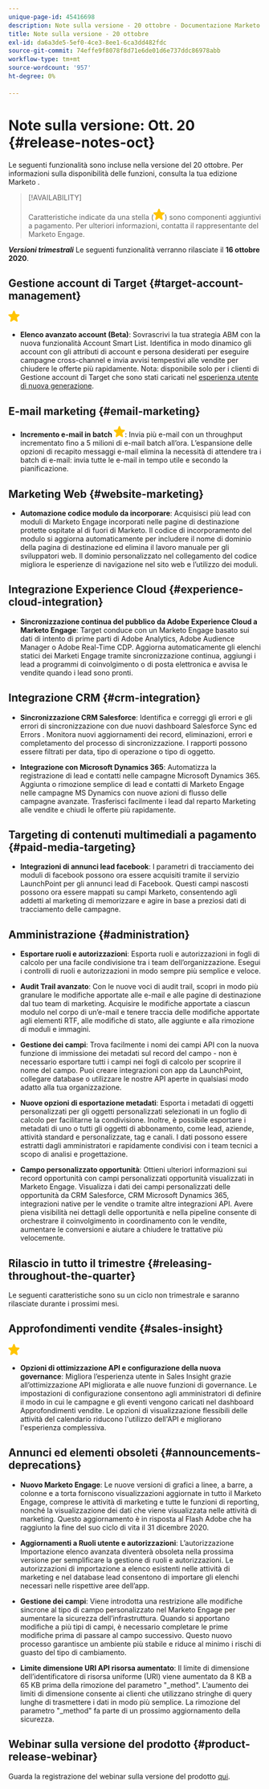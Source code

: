 ```yaml
---
unique-page-id: 45416698
description: Note sulla versione - 20 ottobre - Documentazione Marketo - Documentazione del prodotto
title: Note sulla versione - 20 ottobre
exl-id: da6a3de5-5ef0-4ce3-8ee1-6ca3dd482fdc
source-git-commit: 74effe9f8078f8d71e6de01d6e737ddc86978abb
workflow-type: tm+mt
source-wordcount: '957'
ht-degree: 0%

---
```


# Note sulla versione: Ott. 20 {#release-notes-oct}

Le seguenti funzionalità sono incluse nella versione del 20 ottobre. Per informazioni sulla disponibilità delle funzioni, consulta la tua edizione Marketo .

>[!AVAILABILITY]
>
>Caratteristiche indicate da una stella (![](assets/yellow-star.png)) sono componenti aggiuntivi a pagamento. Per ulteriori informazioni, contatta il rappresentante del Marketo Engage.

**_Versioni trimestrali_** Le seguenti funzionalità verranno rilasciate il **16 ottobre 2020**.

## Gestione account di Target {#target-account-management}

![(stella)](assets/yellow-star.png)

* **Elenco avanzato account (Beta)**: Sovrascrivi la tua strategia ABM con la nuova funzionalità Account Smart List. Identifica in modo dinamico gli account con gli attributi di account e persona desiderati per eseguire campagne cross-channel e invia avvisi tempestivi alle vendite per chiudere le offerte più rapidamente. Nota: disponibile solo per i clienti di Gestione account di Target che sono stati caricati nel [esperienza utente di nuova generazione](https://nation.marketo.com/t5/Employee-Blogs/The-Next-Generation-Marketo-Engage-Experience/ba-p/304205).

## E-mail marketing {#email-marketing}

* **Incremento e-mail in batch ![(stella)](assets/yellow-star.png)**: Invia più e-mail con un throughput incrementato fino a 5 milioni di e-mail batch all’ora. L’espansione delle opzioni di recapito messaggi e-mail elimina la necessità di attendere tra i batch di e-mail: invia tutte le e-mail in tempo utile e secondo la pianificazione.

## Marketing Web {#website-marketing}

* **Automazione codice modulo da incorporare**: Acquisisci più lead con moduli di Marketo Engage incorporati nelle pagine di destinazione protette ospitate al di fuori di Marketo. Il codice di incorporamento del modulo si aggiorna automaticamente per includere il nome di dominio della pagina di destinazione ed elimina il lavoro manuale per gli sviluppatori web. Il dominio personalizzato nel collegamento del codice migliora le esperienze di navigazione nel sito web e l’utilizzo dei moduli.

## Integrazione Experience Cloud {#experience-cloud-integration}

* **Sincronizzazione continua del pubblico da Adobe Experience Cloud a Marketo Engage**: Target conduce con un Marketo Engage basato sui dati di intento di prime parti di Adobe Analytics, Adobe Audience Manager o Adobe Real-Time CDP. Aggiorna automaticamente gli elenchi statici dei Marketi Engage tramite sincronizzazione continua, aggiungi i lead a programmi di coinvolgimento o di posta elettronica e avvisa le vendite quando i lead sono pronti.

## Integrazione CRM {#crm-integration}

* **Sincronizzazione CRM Salesforce**: Identifica e correggi gli errori e gli errori di sincronizzazione con due nuovi dashboard Salesforce Sync ed Errors . Monitora nuovi aggiornamenti dei record, eliminazioni, errori e completamento del processo di sincronizzazione. I rapporti possono essere filtrati per data, tipo di operazione o tipo di oggetto.

* **Integrazione con Microsoft Dynamics 365**: Automatizza la registrazione di lead e contatti nelle campagne Microsoft Dynamics 365. Aggiunta o rimozione semplice di lead e contatti di Marketo Engage nelle campagne MS Dynamics con nuove azioni di flusso delle campagne avanzate. Trasferisci facilmente i lead dal reparto Marketing alle vendite e chiudi le offerte più rapidamente.

## Targeting di contenuti multimediali a pagamento {#paid-media-targeting}

* **Integrazioni di annunci lead facebook**: I parametri di tracciamento dei moduli di facebook possono ora essere acquisiti tramite il servizio LaunchPoint per gli annunci lead di Facebook. Questi campi nascosti possono ora essere mappati su campi Marketo, consentendo agli addetti al marketing di memorizzare e agire in base a preziosi dati di tracciamento delle campagne.

## Amministrazione {#administration}

* **Esportare ruoli e autorizzazioni**: Esporta ruoli e autorizzazioni in fogli di calcolo per una facile condivisione tra i team dell’organizzazione. Esegui i controlli di ruoli e autorizzazioni in modo sempre più semplice e veloce.

* **Audit Trail avanzato**: Con le nuove voci di audit trail, scopri in modo più granulare le modifiche apportate alle e-mail e alle pagine di destinazione dal tuo team di marketing. Acquisire le modifiche apportate a ciascun modulo nel corpo di un’e-mail e tenere traccia delle modifiche apportate agli elementi RTF, alle modifiche di stato, alle aggiunte e alla rimozione di moduli e immagini.

* **Gestione dei campi**: Trova facilmente i nomi dei campi API con la nuova funzione di immissione dei metadati sul record del campo - non è necessario esportare tutti i campi nei fogli di calcolo per scoprire il nome del campo. Puoi creare integrazioni con app da LaunchPoint, collegare database o utilizzare le nostre API aperte in qualsiasi modo adatto alla tua organizzazione.

* **Nuove opzioni di esportazione metadati**: Esporta i metadati di oggetti personalizzati per gli oggetti personalizzati selezionati in un foglio di calcolo per facilitarne la condivisione. Inoltre, è possibile esportare i metadati di uno o tutti gli oggetti di abbonamento, come lead, aziende, attività standard e personalizzate, tag e canali. I dati possono essere estratti dagli amministratori e rapidamente condivisi con i team tecnici a scopo di analisi e progettazione.

* **Campo personalizzato opportunità**: Ottieni ulteriori informazioni sui record opportunità con campi personalizzati opportunità visualizzati in Marketo Engage. Visualizza i dati dei campi personalizzati delle opportunità da CRM Salesforce, CRM Microsoft Dynamics 365, integrazioni native per le vendite o tramite altre integrazioni API. Avere piena visibilità nei dettagli delle opportunità e nella pipeline consente di orchestrare il coinvolgimento in coordinamento con le vendite, aumentare le conversioni e aiutare a chiudere le trattative più velocemente.

## Rilascio in tutto il trimestre {#releasing-throughout-the-quarter}

Le seguenti caratteristiche sono su un ciclo non trimestrale e saranno rilasciate durante i prossimi mesi.

## Approfondimenti vendite {#sales-insight}

![(stella)](assets/yellow-star.png)

* **Opzioni di ottimizzazione API e configurazione della nuova governance**: Migliora l’esperienza utente in Sales Insight grazie all’ottimizzazione API migliorata e alle nuove funzioni di governance. Le impostazioni di configurazione consentono agli amministratori di definire il modo in cui le campagne e gli eventi vengono caricati nel dashboard Approfondimenti vendite. Le opzioni di visualizzazione flessibili delle attività del calendario riducono l&#39;utilizzo dell&#39;API e migliorano l&#39;esperienza complessiva.

## Annunci ed elementi obsoleti {#announcements-deprecations}

* **Nuovo Marketo Engage**: Le nuove versioni di grafici a linee, a barre, a colonne e a torta forniscono visualizzazioni aggiornate in tutto il Marketo Engage, comprese le attività di marketing e tutte le funzioni di reporting, nonché la visualizzazione dei dati che viene visualizzata nelle attività di marketing. Questo aggiornamento è in risposta al Flash Adobe che ha raggiunto la fine del suo ciclo di vita il 31 dicembre 2020.

* **Aggiornamenti a Ruoli utente e autorizzazioni**: L’autorizzazione Importazione elenco avanzata diventerà obsoleta nella prossima versione per semplificare la gestione di ruoli e autorizzazioni. Le autorizzazioni di importazione a elenco esistenti nelle attività di marketing e nel database lead consentono di importare gli elenchi necessari nelle rispettive aree dell’app.

* **Gestione dei campi**: Viene introdotta una restrizione alle modifiche sincrone al tipo di campo personalizzato nel Marketo Engage per aumentare la sicurezza dell’infrastruttura. Quando si apportano modifiche a più tipi di campi, è necessario completare le prime modifiche prima di passare al campo successivo. Questo nuovo processo garantisce un ambiente più stabile e riduce al minimo i rischi di guasto del tipo di cambiamento.

* **Limite dimensione URI API risorsa aumentato**: Il limite di dimensione dell’identificatore di risorsa uniforme (URI) viene aumentato da 8 KB a 65 KB prima della rimozione del parametro &quot;_method&quot;. L’aumento dei limiti di dimensione consente ai clienti che utilizzano stringhe di query lunghe di trasmettere i dati in modo più semplice. La rimozione del parametro &quot;_method&quot; fa parte di un prossimo aggiornamento della sicurezza.

## Webinar sulla versione del prodotto {#product-release-webinar}

Guarda la registrazione del webinar sulla versione del prodotto [qui](https://engage.marketo.com/Oct_20_Release_OnDemand.html).
